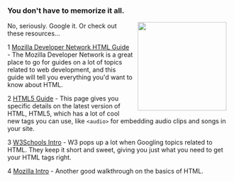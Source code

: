 

### You don't have to memorize it all.
<img src="https://after-school-assets.s3.amazonaws.com/google_it.png" width="200px" align="right" hspace="10"> No, seriously. Google it. Or check out these resources...

1 [Mozilla Developer Network HTML Guide](https://developer.mozilla.org/en-US/docs/Web/Guide/HTML) - The Mozilla Developer Network is a great place to go for guides on a lot of topics related to web development, and this guide will tell you everything you'd want to know about HTML.

2 [HTML5 Guide](https://developer.mozilla.org/en-US/docs/Web/Guide/HTML/HTML5) - This page gives you specific details on the latest version of HTML, HTML5, which has a lot of cool new tags you can use, like `<audio>` for embedding audio clips and songs in your site.

3 [W3Schools Intro](http://www.w3schools.com/html/html_intro.asp) - W3 pops up a lot when Googling topics related to HTML. They keep it short and sweet, giving you just what you need to get your HTML tags right.

4 [Mozilla Intro](http://docs.webplatform.org/wiki/guides/the_basics_of_html) - Another good walkthrough on the basics of HTML.

